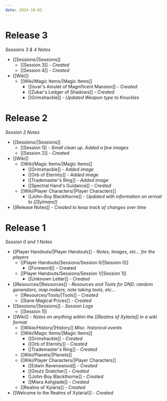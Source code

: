 ```yaml
---
date: 2024-10-05
---
```


# Release 3
*Sessions 3 & 4 Notes*
- [[Sessions/|Sessions]]
	- [[Session 3]] - *Created*
	- [[Session 4]] - *Created*
- [[Wiki]]
	- [[Wiki/Magic Items/|Magic Items]]
		- [[Isvar's Amulet of Magnificent Mansion]] - *Created*
		- [[Zukar's Ledger of Shadows]] - *Created*
		- [[Grimshackle]] - *Updated Weapon type to Knuckles*
# Release 2
*Session 2 Notes*
- [[Sessions/|Sessions]]
	- [[Session 1]] - *Small clean up. Added a few images*
	- [[Session 2]] - *Created*
- [[Wiki]]
	- [[Wiki/Magic Items/|Magic Items]]
		- [[Grimshackle]] - *Added image*
		- [[Orb of Eternity]] - *Added image*
		- [[Trademaster's Ring]] - *Added image*
		- [[Spectral Hand's Guidance]] - *Created*
	- [[Wiki/Player Characters/|Player Characters]]
		- [[John-Boy Blackthorne]] - *Updated with information on arrival to [[Sylmare]]*
- [[Release Notes]] - *Created to keep track of changes over time*
# Release 1
*Session 0 and 1 Notes*
- [[Player Handouts/|Player Handouts]] - *Notes, Images, etc... for the players*
	-  [[Player Handouts/Sessions/Session 0/|Session 0]]
		- [[Foreword]] - Created
	- [[Player Handouts/Sessions/Session 1/|Session 1]]
		- [[Unknown Letter]] - *Created*
- [[Resources/|Resources]] - *Resources and Tools for DND: random generators, map makers, note taking tools, etc...*
	- [[Resources/Tools/|Tools]] - *Created*
	- [[Sane Magical Prices]] - *Created*
- [[Sessions/|Sessions]] - *Session Logs*
	- [[Session 1]]
- [[Wiki]] - *Notes on anything within the [[Realms of Xylaria]] in a wiki format*
	- [[Wikie/History/|History]] *Misc. historical events*
	- [[Wiki/Magic Items/|Magic Items]]
		- [[Grimshackle]] - *Created*
		- [[Orb of Eternity]] - *Created*
		- [[Trademaster's Ring]] - *Created*
	- [[Wiki/Planets/|Planets]]
	- [[Wiki/Player Characters/|Player Characters]]
		- [[Edwin Ravenswood]] - *Created*
		- [[Gnutz Snatcher]] - *Created*
		- [[John-Boy Blackthorne]] - *Created*
		- [[Miera Ashglade]] - *Created*
	- [[Realms of Xylaria]] - *Created*
- [[Welcome to the Realms of Xylaria!]] - *Created*